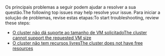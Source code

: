 <span data-ttu-id="e7a49-101">Os principais problemas a seguir podem ajudar a resolver a sua questão.</span><span class="sxs-lookup"><span data-stu-id="e7a49-101">The following top issues may help resolve your issue.</span></span> <span data-ttu-id="e7a49-102">Para iniciar a solução de problemas, revise estas etapas:</span><span class="sxs-lookup"><span data-stu-id="e7a49-102">To start troubleshooting, review these steps:</span></span>

- [<span data-ttu-id="e7a49-103">O cluster não dá suporte ao tamanho de VM solicitado</span><span class="sxs-lookup"><span data-stu-id="e7a49-103">The cluster cannot support the requested VM size</span></span>](../articles/virtual-machines/linux/troubleshoot-deploy-vm.md#the-cluster-cannot-support-the-requested-vm-size)
- [<span data-ttu-id="e7a49-104">O cluster não tem recursos livres</span><span class="sxs-lookup"><span data-stu-id="e7a49-104">The cluster does not have free resources</span></span>](../articles/virtual-machines/linux/troubleshoot-deploy-vm.md#the-cluster-does-not-have-free-resources)